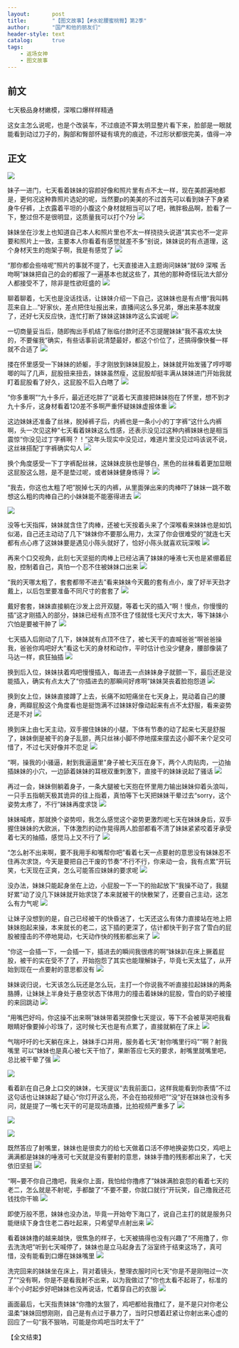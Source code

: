 ```yaml
---
layout:       post
title:        "【图文故事】【#水蛇腰蜜桃臀】第2季"
author:       "国产和他的朋友们"
header-style: text
catalog:      true
tags:
    - 返场女神
    - 图文故事
---
```


## 前文

七天极品身材嫩模，深喉口爆样样精通

这女主怎么说呢，也是个改装车，不过痕迹不算太明显整片看下来，脸部是一眼就能看到动过刀子的，胸部和臀部怀疑有填充的痕迹，不过形状都很完美，值得一冲

## 正文

![](https://jx.lwo7bv.app/tupian/forum/202410/17/124756sdnamyc9fncfnyss.gif)

妹子一进门，七天看着妹妹的容颜好像和照片里有点不太一样，现在美颜遍地都是，更何况这种靠照片选妃的呢，当然要p的美美的不过首先可以看到妹子下身紧身牛仔裤，上衣露着平坦的小腹这个身材就相当可以了吧，微胖极品啊，脸看了一下，整过但不是很明显，这质量我可以打个7分
![](https://jx.lwo7bv.app/tupian/forum/202410/17/124802q73nn06b776rd0db.gif)

妹妹坐在沙发上也知道自己本人和照片里也不太一样挠挠头说道“其实也不一定非要和照片上一致，主要本人你看着有感觉就差不多”别说，妹妹说的有点道理，这个身材天生的炮架子啊，我是有感觉了
![](https://jx.lwo7bv.app/tupian/forum/202410/17/124807s58i279fx2jj85fd.gif)

“那你都会些啥呢”照片的事就不提了，七天直接进入主题询问妹妹“就69 深喉 舌吻啊”妹妹把自己的会的都报了一遍基本也就这些了，其他的那种奇怪玩法大部分人都接受不了，除非是性欲旺盛的
![](https://jx.lwo7bv.app/tupian/forum/202410/17/124813f5tzopw474pb5tpm.gif)

聊着聊着，七天也是没话找话，让妹妹介绍一下自己，这妹妹也是有点懵“我叫韩蕊来自上...”好家伙，差点把住址报出来，直播间这么多兄弟，爆出来基本就废了，还好七天反应快，连忙打断了妹妹这妹妹咋这么实诚呢
![](https://jx.lwo7bv.app/tupian/forum/202410/17/124819my4efws2zggts2gr.gif)

一切商量妥当后，随即掏出手机结了账临付款时还不忘提醒妹妹“我不喜欢太快的，不要催我”确实，有些话事前说清楚最好，都这个价位了，还搞得像快餐一样就不合适了
![](https://jx.lwo7bv.app/tupian/forum/202410/17/124825jtmmwzzww6rfmmqt.gif)

搂在怀里感受一下妹妹的娇躯，手才刚放到妹妹屁股上，妹妹就开始发骚了哼哼唧唧的叫了几声，屁股扭来扭去，妹妹虽然瘦，这屁股却挺丰满从妹妹进门开始我就盯着屁股看了好久，这屁股不后入白瞎了
![](https://jx.lwo7bv.app/tupian/forum/202410/17/124830xknonkozn0kaondz.gif)

“你多重啊”“九十多斤，最近还吃胖了”说着七天直接把妹妹抱在了怀里，想不到才九十多斤，这身材看着120差不多啊严重怀疑妹妹虚报体重
![](https://jx.lwo7bv.app/tupian/forum/202410/17/124836rg50bd7gpizbx05e.gif)

这边妹妹还准备了丝袜，脱掉裤子后，内裤也是一条小小的丁字裤“这什么内裤啊，头一次见这种”七天看着妹妹这么性感，还表示没见过这种内裤妹妹也是相当震惊“你没见过丁字裤啊？！”这年头现实中没见过，难道片里没见过吗该说不说，这丝袜搭配丁字裤确实勾人
![](https://jx.lwo7bv.app/tupian/forum/202410/17/124842md90dzg0b0ev37ag.gif)

换个角度感受一下丁字裤配丝袜，这妹妹皮肤也是够白，黑色的丝袜看着更加显眼这屁股这么翘，是不是垫过呢，或者妹妹健身练得？
![](https://jx.lwo7bv.app/tupian/forum/202410/17/124847xz3srsr8r0psags0.gif)

“我去，你这也太粗了吧”脱掉七天的内裤，从里面弹出来的肉棒吓了妹妹一跳不敢想这么粗的肉棒自己的小妹妹能不能塞得进去
![](https://jx.lwo7bv.app/tupian/forum/202410/17/124852o3s20omwvrjzra4w.gif)

![](https://jx.lwo7bv.app/tupian/forum/202410/17/124857fu8q6e61eucc6o2e.gif)

没等七天指挥，妹妹就含住了肉棒，还被七天按着头来了个深喉看来妹妹也是如饥似渴，自己还主动动了几下“妹妹你不要那么用力，太深了你会很难受的”就连七天都有点心疼了这妹妹要是遇见小陈头就好了，恰好小陈头就喜欢玩深喉
![](https://jx.lwo7bv.app/tupian/forum/202410/17/124904aizzck9i9bq13u9q.gif)

再来个口交视角，此刻七天坚挺的肉棒上已经沾满了妹妹的唾液七天也是紧绷着屁股，控制着自己，真怕一个忍不住被妹妹口出来
![](https://jx.lwo7bv.app/tupian/forum/202410/17/124912u4ocfssllf4dac75.gif)

“我的天哪太粗了，套套都带不进去”看来妹妹今天戴的套有点小，废了好半天劲才戴上，以后包里要准备不同尺寸的套套了
![](https://jx.lwo7bv.app/tupian/forum/202410/17/124917mzwe0qi84mqgj3k3.gif)

戴好套套，妹妹直接躺在沙发上岔开双腿，等着七天的插入“啊！慢点，你慢慢的插”这才刚插入的部分，妹妹已经有点顶不住了怪就怪七天尺寸太大，等下妹妹小穴怕是要被干肿了
![](https://jx.lwo7bv.app/tupian/forum/202410/17/124921eyp2nxqaff0q0fyb.gif)

七天插入后刚动了几下，妹妹就有点顶不住了，被七天干的直喊爸爸“啊爸爸操我，爸爸你鸡吧好大”看这七天的身材和动作，平时估计也没少健身，腰部像装了马达一样，疯狂抽插
![](https://jx.lwo7bv.app/tupian/forum/202410/17/124926zyb9twzw1qtd96c1.gif)

换到后入位，妹妹扶着鸡吧慢慢插入，每进去一点妹妹身子就颤一下，最后还是没能插入，确实有点太大了“你插进去的那瞬间好疼啊”妹妹哭丧着脸抱怨道
![](https://jx.lwo7bv.app/tupian/forum/202410/17/124933lshljel5c5l5thzt.gif)

换到女上位，妹妹直接蹲了上去，长痛不如短痛坐在七天身上，晃动着自己的腰身，两瓣屁股这个角度看也是挺饱满不过妹妹好像动起来有点不太舒服，看来姿势还是不对
![](https://jx.lwo7bv.app/tupian/forum/202410/17/124938a7vdvdaddezhhaea.gif)

换到床上由七天主动，双手握住妹妹的小腿，下体有节奏的动了起来七天是舒服了，妹妹倒是被干的身子乱颤，两只丝袜小脚不停地摆来摆去这小脚不来个足交可惜了，不过七天好像并不恋足
![](https://jx.lwo7bv.app/tupian/forum/202410/17/124943e5gwogggmwbw460s.gif)

“啊，操我的小骚逼，射到我逼逼里”身子被七天压在身下，两个人肉贴肉，一边抽插妹妹的小穴，一边舔着妹妹的耳根双重刺激下，直接干的妹妹说起了骚话
![](https://jx.lwo7bv.app/tupian/forum/202410/17/124949yhhhklpqdp5bhk5h.gif)

再过一会，妹妹侧躺着身子，一条大腿被七天抱在怀里用力输出妹妹仰着头浪叫，一只手五指朝天极其诡异的往上指着，真怕等下七天把妹妹干晕过去“sorry，这个姿势太疼了，不行”妹妹再度求饶
![](https://jx.lwo7bv.app/tupian/forum/202410/17/124953jhcgoohhgv0ohqh0.gif)

妹妹喊疼，那就换个姿势呗，我怎么感觉这个姿势更激烈呢七天在妹妹身后，双手握住妹妹的大欧派，下体激烈的动作晃得两人脸部都看不清了妹妹紧紧咬着牙承受着七天的抽插，感觉马上又不行了
![](https://jx.lwo7bv.app/tupian/forum/202410/17/124957hh15x11901hhzxnz.gif)

“怎么射不出来啊，要不我用手和嘴帮你吧”看着七天一点要射的意思没有妹妹忍不住再次求饶，今天是要把自己干废的节奏“不行不行，你来动一会，我有点累”开玩笑，七天现在正爽，怎么可能答应妹妹的要求呢
![](https://jx.lwo7bv.app/tupian/forum/202410/17/125000udj7qpdt0aa6aup6.gif)

没办法，妹妹只能起身坐在上边，小屁股一下一下的抬起放下“我操不动了，我腿好累”动了没几下妹妹就开始求饶了本来就被干的快散架了，还要自己主动，这怎么有力气呢
![](https://jx.lwo7bv.app/tupian/forum/202410/17/125005hs87t7s8zmreth7j.gif)

让妹子没想到的是，自己已经被干的快昏迷了，七天还这么有体力直接站在地上把妹妹抱起来操，本来就长的老二，这下插的更深了，估计都快干到子宫了雪白的屁股被撞击的不停地晃动，七天动作快的残影都出来了
![](https://jx.lwo7bv.app/tupian/forum/202410/17/125009auii6o99zdudiws5.gif)

“你这一会插一下，一会插一下，插进去的瞬间我很疼的啊”妹妹趴在床上撅着屁股，被干的实在受不了了，开始抱怨了其实也能理解妹子，毕竟七天太猛了，从开始到现在一点要射的意思都没有
![](https://jx.lwo7bv.app/tupian/forum/202410/17/125017t49uo3duyfc9dcze.gif)

妹妹说归说，七天该怎么玩还是怎么玩，主打一个你说我不听直接拉起妹妹的两条胳膊，让妹妹上半身处于悬空状态下体用力的撞击着妹妹的屁股，雪白的奶子被撞的来回跳动
![](https://jx.lwo7bv.app/tupian/forum/202410/17/125022yz5vrixl6ijitwz9.gif)

“用嘴巴好吗，你这操不出来啊”妹妹带着哭腔像七天提议，等下不会被草哭吧我看眼睛好像要掉小珍珠了，这时候七天也是有点累了，直接就躺在了床上
![](https://jx.lwo7bv.app/tupian/forum/202410/17/125027fzyrey34peip0rih.gif)

气喘吁吁的七天躺在床上，妹妹手口并用，服务着七天“射你嘴里行吗”“啊？射我嘴里 可以”妹妹也是真心被七天干怕了，果断答应七天的要求，射嘴里就嘴里吧，总比被干晕了强
![](https://jx.lwo7bv.app/tupian/forum/202410/17/125031kllvgxoxlxhvvglx.gif)

![](https://jx.lwo7bv.app/tupian/forum/202410/17/125035rcdjd4klc4umuwjd.gif)

看着趴在自己身上口交的妹妹，七天提议“去我前面口，这样我能看到你表情”不过这句话也让妹妹起了疑心“你灯开这么亮，不会在拍视频吧”“没”好在妹妹也没有多问，就是提了一嘴七天干的可是现场直播，比拍视频严重多了
![](https://jx.lwo7bv.app/tupian/forum/202410/17/125039jklntq81k5ttnx4n.gif)

![](https://jx.lwo7bv.app/tupian/forum/202410/17/125042vmhfvbgtuta7hudt.gif)

![](https://jx.lwo7bv.app/tupian/forum/202410/17/125045ac66fun26qini7iz.gif)

既然答应了射嘴里，妹妹也是很卖力的给七天做着口活不停地换姿势口交，鸡吧上满满都是妹妹的唾液可七天就是没有要射的意思，妹妹手撸的残影都出来了，七天依旧坚挺
![](https://jx.lwo7bv.app/tupian/forum/202410/17/125049gqoaoh1q1avratu1.gif)

“啊~要不你自己撸吧，我亲你上面，我怕给你撸疼了”妹妹满脸哀怨的看着七天的老二，怎么就是不射呢，手都酸了“不要不要，你就口就行”开玩笑，自己撸我还花钱找你干嘛
![](https://jx.lwo7bv.app/tupian/forum/202410/17/125052wdjwwbgwfmwj115d.gif)

即使万般不愿，妹妹也没办法，毕竟一开始夸下海口了，说自己主打的就是服务只能继续下身含住老二吞吐起来，只希望早点射出来
![](https://jx.lwo7bv.app/tupian/forum/202410/17/125059t45ui5cmzj2j9jb1.gif)

看着妹妹撸的越来越快，很焦急的样子，七天被搞得也没有兴趣了“不用撸了，你去洗洗吧”听到七天喊停了，妹妹也是立马起身去了浴室终于结束这场了，真可惜，没有能看到口爆在妹妹嘴里
![](https://jx.lwo7bv.app/tupian/forum/202410/17/125104z6q4hlqyglu42o2y.gif)

洗完回来的妹妹坐在床上，背对着镜头，整理衣服时问七天“你是不是刚啪过一次了”“没有啊，你是不是看我射不出来，以为我做过了”你也太看不起哥了，标准的半个小时起步好吧妹妹也没再说话，忙着穿自己的衣服
![](https://jx.lwo7bv.app/tupian/forum/202410/17/125109emzajv4tzto4zeao.gif)

画面最后，七天指责妹妹“你撸的太狠了，鸡吧都给我撸红了，是不是只对你老公温柔”妹妹回想刚刚，自己是有点过于暴力了，当时只想着赶紧让你射出来心虚的回应了一句“我不狠呐，可能是你鸡吧当时太干了”

【全文结束】